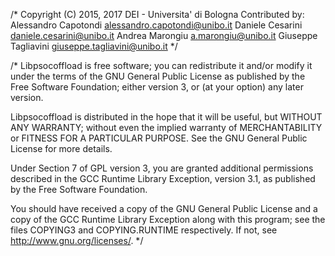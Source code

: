 /* Copyright (C) 2015, 2017 DEI - Universita' di Bologna
   Contributed by:
   Alessandro Capotondi <alessandro.capotondi@unibo.it>
   Daniele Cesarini <daniele.cesarini@unibo.it>
   Andrea Marongiu  <a.marongiu@unibo.it>
   Giuseppe Tagliavini <giuseppe.tagliavini@unibo.it>
*/

/* Libpsocoffload is free software; you can redistribute it and/or modify it
   under the terms of the GNU General Public License as published by
   the Free Software Foundation; either version 3, or (at your option)
   any later version.

   Libpsocoffload is distributed in the hope that it will be useful, but WITHOUT ANY
   WARRANTY; without even the implied warranty of MERCHANTABILITY or FITNESS
   FOR A PARTICULAR PURPOSE.  See the GNU General Public License for
   more details.

   Under Section 7 of GPL version 3, you are granted additional
   permissions described in the GCC Runtime Library Exception, version
   3.1, as published by the Free Software Foundation.

   You should have received a copy of the GNU General Public License and
   a copy of the GCC Runtime Library Exception along with this program;
   see the files COPYING3 and COPYING.RUNTIME respectively.  If not, see
   <http://www.gnu.org/licenses/>.  */


